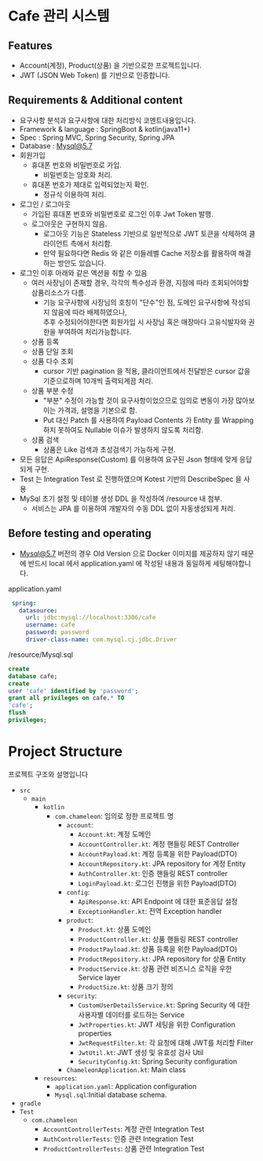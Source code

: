 # Cafe 관리 시스템

## Features

- Account(계정), Product(상품) 을 기반으로한 프로젝트입니다.
- JWT (JSON Web Token) 를 기반으로 인증합니다.

## Requirements & Additional content

- 요구사항 분석과 요구사항에 대한 처리방식 코멘트내용입니다.
- Framework & language : SpringBoot & kotlin(java11+)
- Spec : Spring MVC, Spring Security, Spring JPA
- Database : Mysql@5.7
- 회원가입
    - 휴대폰 번호와 비밀번호로 가입.
        - 비밀번호는 암호화 처리.
    - 휴대폰 번호가 제대로 입력되었는지 확인.
        - 정규식 이용하여 처리.
- 로그인 / 로그아웃
    - 가입된 휴대폰 번호와 비밀번호로 로그인 이후 Jwt Token 발행.
    - 로그아웃은 구현하지 않음.
        - 로그아웃 기능은 Stateless 기반으로 일반적으로 JWT 토큰을 삭제하여 클라이언트 측에서 처리함.
        - 만약 필요하다면 Redis 와 같은 미들레벨 Cache 저장소를 활용하여 해결하는 방안도 있습니다.
- 로그인 이후 아래와 같은 액션을 취할 수 있음
    - 여러 사장님이 존재할 경우, 각각의 특수성과 환경, 지점에 따라 조회되어야할 삼품리소스가 다름.
        - 기능 요구사항에 사장님의 호칭이 "단수"인 점, 도메인 요구사항에 작성되지 않음에 따라 배제하였으나, <br> 추후 수정되어야한다면 회원가입 시 사장님 혹은 매장마다 고유식발자와 권한을 부여하여
          처리가능합니다.
    - 상품 등록
    - 상품 단일 조회
    - 상품 다수 조회
        - cursor 기반 pagination 을 적용, 클라이언트에서 전달받은 cursor 값을 기준으로하며 10개씩 출력되게끔 처리.
    - 상품 부분 수정
        - "부분" 수정이 가능할 것이 요구사항이었으므로 임의로 변동이 가장 많아보이는 가격과, 설명을 기본으로 함.
        - Put 대신 Patch 를 사용하여 Payload Contents 가 Entity 를 Wrapping 하지 못하여도 Nullable 이슈가 발생하지 않도록 처리함.
    - 상품 검색
        - 상품은 Like 검색과 초성검색기 가능하게 구현.
- 모든 응답은 ApiResponse(Custom) 를 이용하여 요구된 Json 형태에 맞게 응답되게 구현.
- Test 는 Integration Test 로 진행하였으며 Kotest 기반의 DescribeSpec 을 사용
- MySql 초기 설정 및 테이블 생성 DDL 을 작성하여 /resource 내 첨부.
    - 서비스는 JPA 를 이용하여 개발자의 수동 DDL 없이 자동생성되게 처리.

## Before testing and operating

- Mysql@5.7 버전의 경우 Old Version 으로 Docker 이미지를 제공하지 않기 때문에 반드시 local 에서 application.yaml 에 작성된 내용과 동일하게 세팅해야합니다.

application.yaml

~~~yaml
 spring:
   datasource:
     url: jdbc:mysql://localhost:3306/cafe
     username: cafe
     password: password
     driver-class-name: com.mysql.cj.jdbc.Driver
~~~

/resource/Mysql.sql

~~~sql
create
database cafe;
create
user 'cafe' identified by 'password';
grant all privileges on cafe.* TO
'cafe';
flush
privileges;
~~~

# Project Structure

프로젝트 구조와 설명입니다

- `src`
    - `main`
        - `kotlin`
            - `com.chameleon`: 임의로 정한 프로젝트 명
                - `account`:
                    - `Account.kt`: 계정 도메인
                    - `AccountController.kt`: 계정 핸들링 REST Controller
                    - `AccountPayload.kt`: 계정 등록을 위한 Payload(DTO)
                    - `AccountRepository.kt`: JPA repository for 계정 Entity
                    - `AuthController.kt`: 인증 핸들링 REST controller
                    - `LoginPayload.kt`: 로그인 진행을 위한 Payload(DTO)
                - `config`:
                    - `ApiResponse.kt`: API Endpoint 에 대한 표준응답 설정
                    - `ExceptionHandler.kt`: 전역 Exception handler
                - `product`:
                    - `Product.kt`: 상품 도메인
                    - `ProductController.kt`: 상품 핸들링 REST controller
                    - `ProductPayload.kt`: 상품 등록을 위한 Payload(DTO)
                    - `ProductRepository.kt`: JPA repository for 상품 Entity
                    - `ProductService.kt`: 상품 관련 비즈니스 로직을 우한 Service layer
                    - `ProductSize.kt`: 상품 크기 정의
                - `security`:
                    - `CustomUserDetailsService.kt`: Spring Security 에 대한 사용자별 데이터를 로드하는 Service
                    - `JwtProperties.kt`: JWT 세팅을 위한 Configuration properties
                    - `JwtRequestFilter.kt`: 각 요청에 대해 JWT를 처리할 Filter
                    - `JwtUtil.kt`: JWT 생성 및 유효성 검사 Util
                    - `SecurityConfig.kt`: Spring Security configuration
                - `ChameleonApplication.kt`: Main class
        - `resources`:
            - `application.yaml`: Application configuration
            - `Mysql.sql`:Initial database schema.
- `gradle`
- `Test`
    - `com.chameleon`
        - `AccountControllerTests`: 계정 관련 Integration Test
        - `AuthControllerTests`: 인증 관련 Integration Test
        - `ProductControllerTests`: 상품 관련 Integration Test 

